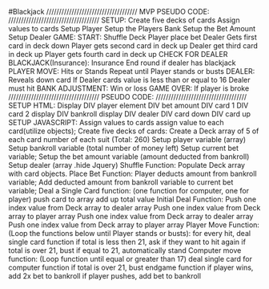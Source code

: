 #Blackjack
////////////////////////////////////
MVP PSEUDO CODE:
////////////////////////////////////
SETUP:
Create five decks of cards
Assign values to cards
Setup Player
Setup the Players Bank
Setup the Bet Amount
Setup Dealer
GAME:
START:
Shuffle Deck
Player place bet
Dealer Gets first card in deck down
Player gets second card in deck up
Dealer get third card in deck up
Player gets fourth card in deck up
CHECK FOR DEALER BLACKJACK(Insurance):
Insurance
End round if dealer has blackjack
PLAYER MOVE:
Hits or Stands
Repeat until Player stands or busts
DEALER:
Reveals down card
If Dealer cards value is less than or equal to 16 Dealer must hit
BANK ADJUSTMENT:
Win or loss
GAME OVER:
If player is broke
////////////////////////////////////
PSEUDO CODE:
////////////////////////////////////
SETUP HTML:
Display DIV player element
	DIV bet amount
	DIV card 1
	DIV card 2
display DIV bankroll
display DIV dealer
	DIV card down
	DIV card up
SETUP JAVASCRIPT:
Assign values to cards
	assign value to each card(utilize objects);
Create five decks of cards:
	Create a Deck array of 5 of each card number of each suit (Total: 260)
Setup player variable (array)
Setup bankroll variable (total number of money left)
Setup current bet variable;
Setup the bet amount variable (amount deducted from bankroll)
Setup dealer (array .hide Jquery)
Shuffle Function:
	Populate Deck array with card objects.
Place Bet Function:
	Player deducts amount from bankroll variable;
	Add deducted amount from bankroll variable to current bet variable;
Deal a Single Card function: (one function for computer, one for player)
	push card to array
	add up total value
Initial Deal Function:
	Push one index value from Deck array to dealer array
	Push one index value from Deck array to player array
	Push one index value from Deck array to dealer array
	Push one index value from Deck array to player array
Player Move Function:
(Loop the functions below until Player stands or busts):
for every hit, deal single card function
if total is less then 21, ask if they want to hit again
if total is over 21, bust
if equal to 21, automatically stand
Computer move function:
(Loop function until equal or greater than 17)
deal single card for computer function
if total is over 21, bust
endgame function
if player wins, add 2x bet to bankroll
if player pushes, add bet to bankroll